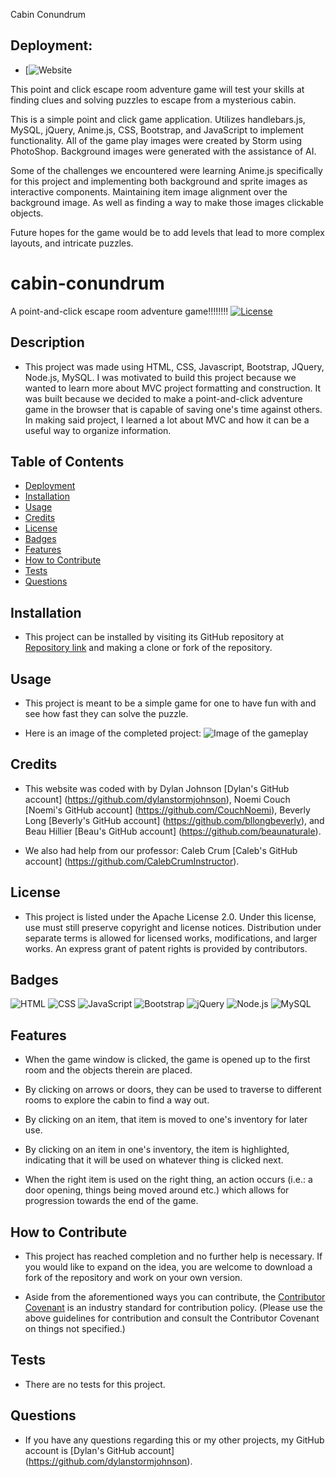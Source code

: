 Cabin Conundrum

## Deployment:

- [![Website](https://enigmatic-reaches-68692.herokuapp.com/)


This point and click escape room adventure game will test your skills at finding clues and solving puzzles to escape from a mysterious cabin.


This is a simple point and click game application. Utilizes handlebars.js, MySQL, jQuery, Anime.js, CSS, Bootstrap, and JavaScript to implement functionality. All of the game play images were created by Storm using PhotoShop. Background images were generated with the assistance of AI. 

Some of the challenges we encountered were learning Anime.js specifically for this project and implementing both background and sprite images as interactive components. Maintaining item image alignment over the background image. As well as finding a way to make those images clickable objects.

Future hopes for the game would be to add levels that lead to more complex layouts, and intricate puzzles. 

# cabin-conundrum
A point-and-click escape room adventure game!!!!!!!!
[![License](https://img.shields.io/badge/License-Apache_2.0-blue.svg)](https://opensource.org/licenses/Apache-2.0)

## Description

- This project was made using HTML, CSS, Javascript, Bootstrap, JQuery, Node.js, MySQL.  I was motivated to build this project because we wanted to learn more about MVC project formatting and construction.  It was built because we decided to make a point-and-click adventure game in the browser that is capable of saving one's time against others.  In making said project, I learned a lot about MVC and how it can be a useful way to organize information.

## Table of Contents

- [Deployment](#deployment)
- [Installation](#installation)
- [Usage](#usage)
- [Credits](#credits)
- [License](#license)
- [Badges](#badges)
- [Features](#features)
- [How to Contribute](#how-to-contribute)
- [Tests](#tests)
- [Questions](#questions)

## Installation

- This project can be installed by visiting its GitHub repository at [Repository link](https://github.com/dylanstormjohnson/cabin-conundrum) and making a clone or fork of the repository.

## Usage

- This project is meant to be a simple game for one to have fun with and see how fast they can solve the puzzle.

- Here is an image of the completed project:
![Image of the gameplay](assets/images/screenshots/game-page.png)


## Credits
- This website was coded with by Dylan Johnson [Dylan's GitHub account] (https://github.com/dylanstormjohnson), Noemi Couch [Noemi's GitHub account] (https://github.com/CouchNoemi), Beverly Long [Beverly's GitHub account] (https://github.com/bllongbeverly), and Beau Hillier [Beau's GitHub account] (https://github.com/beaunaturale).

- We also had help from our professor: Caleb Crum [Caleb's GitHub account] (https://github.com/CalebCrumInstructor).

## License

- This project is listed under the Apache License 2.0.  Under this license, use must still preserve copyright and license notices.  Distribution under separate terms is allowed for licensed works, modifications, and larger works.  An express grant of patent rights is provided by contributors.

## Badges

![HTML](https://img.shields.io/badge/-HTML5-black?style=flat-square&logo=html5) ![CSS](https://img.shields.io/badge/-CSS3-black?style=flat-square&logo=css3) ![JavaScript](https://img.shields.io/badge/-JavaScript-black?style=flat-square&logo=javascript) ![Bootstrap](https://img.shields.io/badge/-Bootstrap-black?style=flat-square&logo=bootstrap) ![jQuery](https://img.shields.io/badge/-jQuery-black?style=flat-square&logo=jquery) ![Node.js](https://img.shields.io/badge/-Node.js-black?style=flat-square&logo=node.js) ![MySQL](https://img.shields.io/badge/-MySQL-black?style=flat-square&logo=mysql)

## Features

- When the game window is clicked, the game is opened up to the first room and the objects therein are placed.

- By clicking on arrows or doors, they can be used to traverse to different rooms to explore the cabin to find a way out.

- By clicking on an item, that item is moved to one's inventory for later use.

- By clicking on an item in one's inventory, the item is highlighted, indicating that it will be used on whatever thing is clicked next.

- When the right item is used on the right thing, an action occurs (i.e.: a door opening, things being moved around etc.) which allows for progression towards the end of the game.

## How to Contribute

- This project has reached completion and no further help is necessary.  If you would like to expand on the idea, you are welcome to download a fork of the repository and work on your own version.

- Aside from the aforementioned ways you can contribute, the [Contributor Covenant](https://www.contributor-covenant.org/) is an industry standard for contribution policy.  (Please use the above guidelines for contribution and consult the Contributor Covenant on things not specified.)

## Tests

- There are no tests for this project.

## Questions

- If you have any questions regarding this or my other projects, my GitHub account is [Dylan's GitHub account] (https://github.com/dylanstormjohnson).

